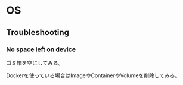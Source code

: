 # OS

## Troubleshooting

### No space left on device

ゴミ箱を空にしてみる。

Dockerを使っている場合はImageやContainerやVolumeを削除してみる。
